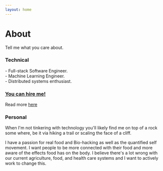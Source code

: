 ```yaml
---
layout: home
---
```


# About  

Tell me what you care about.

### Technical  

\- Full-stack Software Engineer.  
\- Machine Learning Engineer.  
\- Distributed systems enthusiast.

### [You can hire me!](https://blog.kwyn.io/hireme.html)
Read more [here](https://blog.kwyn.io/hireme.html)

### Personal

When I'm not tinkering with technology you'll likely find me on top of a rock some where, be it via hiking a trail or scaling the face of a cliff.

I have a passion for real food and Bio-hacking as well as the quantified self movement. I want people to be more connected with their food and more aware of the effects food has on the body. I believe there's a lot wrong with our current agriculture, food, and health care systems and I want to actively work to change this. 
